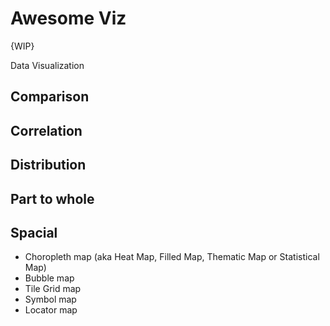 # Awesome Viz
{WIP}

Data Visualization


## Comparison
## Correlation
## Distribution
## Part to whole
## Spacial
* Choropleth map (aka Heat Map, Filled Map, Thematic Map or Statistical Map)
* Bubble map
* Tile Grid map
* Symbol map
* Locator map

